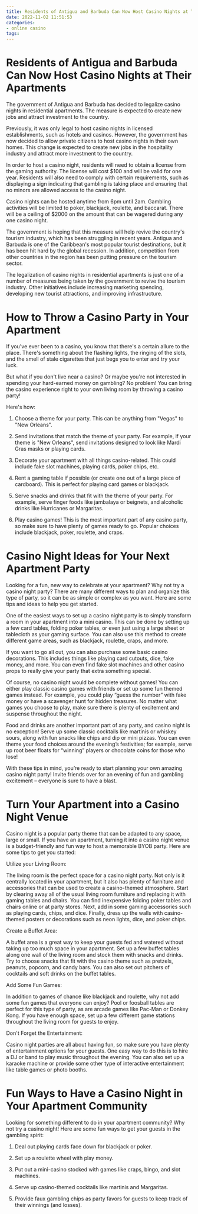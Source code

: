 ```yaml
---
title: Residents of Antigua and Barbuda Can Now Host Casino Nights at Their Apartments 
date: 2022-11-02 11:51:53
categories:
- online casino
tags:
---
```



#  Residents of Antigua and Barbuda Can Now Host Casino Nights at Their Apartments 

The government of Antigua and Barbuda has decided to legalize casino nights in residential apartments. The measure is expected to create new jobs and attract investment to the country.

Previously, it was only legal to host casino nights in licensed establishments, such as hotels and casinos. However, the government has now decided to allow private citizens to host casino nights in their own homes. This change is expected to create new jobs in the hospitality industry and attract more investment to the country.

In order to host a casino night, residents will need to obtain a license from the gaming authority. The license will cost $100 and will be valid for one year. Residents will also need to comply with certain requirements, such as displaying a sign indicating that gambling is taking place and ensuring that no minors are allowed access to the casino night.

Casino nights can be hosted anytime from 6pm until 2am. Gambling activities will be limited to poker, blackjack, roulette, and baccarat. There will be a ceiling of $2000 on the amount that can be wagered during any one casino night.

The government is hoping that this measure will help revive the country's tourism industry, which has been struggling in recent years. Antigua and Barbuda is one of the Caribbean's most popular tourist destinations, but it has been hit hard by the global recession. In addition, competition from other countries in the region has been putting pressure on the tourism sector.

The legalization of casino nights in residential apartments is just one of a number of measures being taken by the government to revive the tourism industry. Other initiatives include increasing marketing spending, developing new tourist attractions, and improving infrastructure.

#  How to Throw a Casino Party in Your Apartment  

If you've ever been to a casino, you know that there's a certain allure to the place. There's something about the flashing lights, the ringing of the slots, and the smell of stale cigarettes that just begs you to enter and try your luck.

But what if you don't live near a casino? Or maybe you're not interested in spending your hard-earned money on gambling? No problem! You can bring the casino experience right to your own living room by throwing a casino party!

Here's how:

1. Choose a theme for your party. This can be anything from "Vegas" to "New Orleans".

2. Send invitations that match the theme of your party. For example, if your theme is "New Orleans", send invitations designed to look like Mardi Gras masks or playing cards.

3. Decorate your apartment with all things casino-related. This could include fake slot machines, playing cards, poker chips, etc.

4. Rent a gaming table if possible (or create one out of a large piece of cardboard). This is perfect for playing card games or blackjack.

5. Serve snacks and drinks that fit with the theme of your party. For example, serve finger foods like jambalaya or beignets, and alcoholic drinks like Hurricanes or Margaritas.

6. Play casino games! This is the most important part of any casino party, so make sure to have plenty of games ready to go. Popular choices include blackjack, poker, roulette, and craps.

#  Casino Night Ideas for Your Next Apartment Party 

Looking for a fun, new way to celebrate at your apartment? Why not try a casino night party? There are many different ways to plan and organize this type of party, so it can be as simple or complex as you want. Here are some tips and ideas to help you get started.

One of the easiest ways to set up a casino night party is to simply transform a room in your apartment into a mini casino. This can be done by setting up a few card tables, folding poker tables, or even just using a large sheet or tablecloth as your gaming surface. You can also use this method to create different game areas, such as blackjack, roulette, craps, and more.

If you want to go all out, you can also purchase some basic casino decorations. This includes things like playing card cutouts, dice, fake money, and more. You can even find fake slot machines and other casino props to really give your party that extra something special.

Of course, no casino night would be complete without games! You can either play classic casino games with friends or set up some fun themed games instead. For example, you could play “guess the number” with fake money or have a scavenger hunt for hidden treasures. No matter what games you choose to play, make sure there is plenty of excitement and suspense throughout the night.

Food and drinks are another important part of any party, and casino night is no exception! Serve up some classic cocktails like martinis or whiskey sours, along with fun snacks like chips and dip or mini pizzas. You can even theme your food choices around the evening’s festivities; for example, serve up root beer floats for “winning” players or chocolate coins for those who lose!

With these tips in mind, you’re ready to start planning your own amazing casino night party! Invite friends over for an evening of fun and gambling excitement – everyone is sure to have a blast.

#  Turn Your Apartment into a Casino Night Venue 

Casino night is a popular party theme that can be adapted to any space, large or small. If you have an apartment, turning it into a casino night venue is a budget-friendly and fun way to host a memorable BYOB party. Here are some tips to get you started:

 Utilize your Living Room:

The living room is the perfect space for a casino night party. Not only is it centrally located in your apartment, but it also has plenty of furniture and accessories that can be used to create a casino-themed atmosphere. Start by clearing away all of the usual living room furniture and replacing it with gaming tables and chairs. You can find inexpensive folding poker tables and chairs online or at party stores. Next, add in some gaming accessories such as playing cards, chips, and dice. Finally, dress up the walls with casino-themed posters or decorations such as neon lights, dice, and poker chips.

Create a Buffet Area:

A buffet area is a great way to keep your guests fed and watered without taking up too much space in your apartment. Set up a few buffet tables along one wall of the living room and stock them with snacks and drinks. Try to choose snacks that fit with the casino theme such as pretzels, peanuts, popcorn, and candy bars. You can also set out pitchers of cocktails and soft drinks on the buffet tables.

Add Some Fun Games:

In addition to games of chance like blackjack and roulette, why not add some fun games that everyone can enjoy? Pool or foosball tables are perfect for this type of party, as are arcade games like Pac-Man or Donkey Kong. If you have enough space, set up a few different game stations throughout the living room for guests to enjoy.

Don't Forget the Entertainment:

Casino night parties are all about having fun, so make sure you have plenty of entertainment options for your guests. One easy way to do this is to hire a DJ or band to play music throughout the evening. You can also set up a karaoke machine or provide some other type of interactive entertainment like table games or photo booths.

#  Fun Ways to Have a Casino Night in Your Apartment Community

Looking for something different to do in your apartment community? Why not try a casino night! Here are some fun ways to get your guests in the gambling spirit:

1. Deal out playing cards face down for blackjack or poker.

2. Set up a roulette wheel with play money.

3. Put out a mini-casino stocked with games like craps, bingo, and slot machines.

4. Serve up casino-themed cocktails like martinis and Margaritas.

5. Provide faux gambling chips as party favors for guests to keep track of their winnings (and losses).